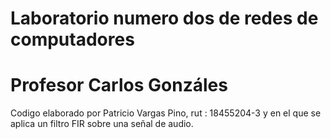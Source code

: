 # Laboratorio numero dos de redes de computadores
# Profesor Carlos Gonzáles

Codigo elaborado por Patricio Vargas Pino, rut : 18455204-3 y en el que se aplica un filtro FIR sobre una señal de audio.
